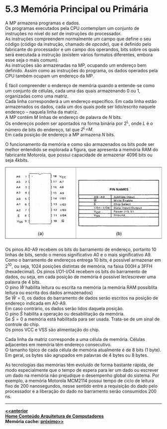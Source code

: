 # 5.3 Memória Principal ou Primária

A MP armazena programas e dados.  
Os programas executados pela CPU contemplam um conjunto de instruções no nível do *set* de instruções do processador.  
As instruções compreendem normalmente um campo que define o seu código (código da instrução, chamado de *opcode*), 
que é definido pelo fabricante do processador e um campo dos operandos,
bits sobre os quais será executada a instrução (existem vários formatos diferentes, embora esse seja o mais comum).  
As instruções são armazenadas na MP, ocupando um endereço bem definido. Assim como as instruções do programa, 
os dados operados pela CPU também ocupam um endereço da MP.

É fácil compreender o endereço de memória quando a entende-se como um conjunto de células, 
cada uma das quais armazenando 0 ou 1, organizadas como uma matriz.   
Cada linha corresponderá a um endereço específico. Em cada linha estão armazenados os dados,
cada um dos quais pode ser lido/escrito naquele endereço – naquela linha da matriz.   
A MP contém *M* linhas de endereço de palavra de *N* bits.   
Os endereços podem ser apontados na forma binária por 2<sup>L</sup>, onde *L* é o número de bits do endereço, tal que *2<sup>L</sup>=M*.  
Em cada posição de endereço a MP armazena *N* bits.

O funcionamento da memória e como são armazenados os bits pode ser melhor entendido se explorada a figura, 
que apresenta a memória RAM do fabricante Motorola, que possui capacidade de armazenar 4096 bits ou seja 4kbits. 

![Exemplo de memória RAM - Motorola 4kbits](/arq_aulas/images/exemploram.jpg)

Os pinos A0-A9 recebem os bits do barramento de endereço, portanto 10 linhas de bits,
sendo o menos significativo A0 e o mais significativo A9.
Como o barramento de endereços entrega 10 bits, é possível armazenar em 2<sup>10</sup>, ou seja, 1024 posições distintas de memória, 
na faixa 000H a 3FFH (hexadecimal).
Os pinos I/O1-I/O4 recebem os bits do barramento de dados, ou seja, em cada posição de memória é possível ler/escrever uma palavra de 4 bits.  
O pino $\bar{W}$ habilita leitura ou escrita na memória (a memória RAM possiblita leitura ou escrita dos dados armazenados)  
Se $\bar{W}=0$, os dados do barramento de dados serão escritos na posição de endereço indicada em A0-A9.  
Em caso contrário, os dados serão lidos daquela posição.  
O pino $\bar{S}$ habilita a operação ou desabilitação da memória.  
Se $\bar{S}=0$ a memória está habilitada para ser usada. Trata-se de um sinal de controle do chip.  
Os pinos VCC e VSS são alimentação do chip.

Cada linha da matriz corresponde a uma célula de memória. Células adjacentes em memória têm endereço consecutivo.  
O tamanho típico de cada célula de memória atualmente é de 8 bits (1 byte).  
Em geral, os bytes são agrupados em palavras de 4 bytes ou 8 bytes. 

As tecnologias das memórias têm evoluído de forma bastante rápida, 
de modo especialmente que o tempo de espera para ler um dado ou escrever um dado na memória não prejudique o desempenho global do sistema.
Por exemplo, a memória Motorola MCM2114 possui tempo de ciclo de leitura fixo de 200 nanosegundos, 
nesse sentido entre a requisição do dado pelo processador e a liberação do dado no barramento serão consumidos 200 ns. 

___  
**[<<anterior](memoria.md)**    
**[Home Conteúdo Arquitetura de Computadores](https://github.com/claytonjasilva/claytonjasilva.github.io/blob/main/arq_aulas.md)**  
**Memória cache: [próximo>>](memoria3.md)**  
